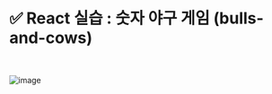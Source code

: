 # ✅ React 실습 : 숫자 야구 게임 (bulls-and-cows)

<br />

![image](https://github.com/bananashow/bulls-and-cows/assets/85798544/0137eb56-9e17-4908-babc-511173af60ae)
